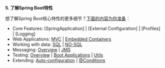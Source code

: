 **5. 了解Spring Boot特性**

想了解Spring Boot核心特性的更多细节？[下面的内容为你准备]()：

* Core Features: [SpringApplication] | [External Configuration] | [Profiles] | [Logging]
* Web Applications: [MVC]() | [Embedded Containers]()
* Working with data: [SQL]() | [NO-SQL]()
* Messaging: [Overview]() | [JMS]()
* Testing: [Overview]() | [Boot Applications]() | [Utils]()
* Extending: [Auto-configuration]() | [@Conditions]()
